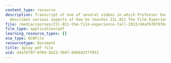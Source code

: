 ```yaml
---
content_type: resource
description: Transcript of one of several videos in which Professor David Thorburn
  describes various aspects of how he teaches 21L.011 The Film Experience.
file: /media/courses/21l-011-the-film-experience-fall-2013/d4af67070f0dbb23394704b6d337f951_gjnJf9jobb4.pdf
file_type: application/pdf
learning_resource_types: []
ocw_type: OCWFile
resourcetype: Document
title: 3play pdf file
uid: d4af6707-0f0d-bb23-3947-04b6d337f951
---
```

